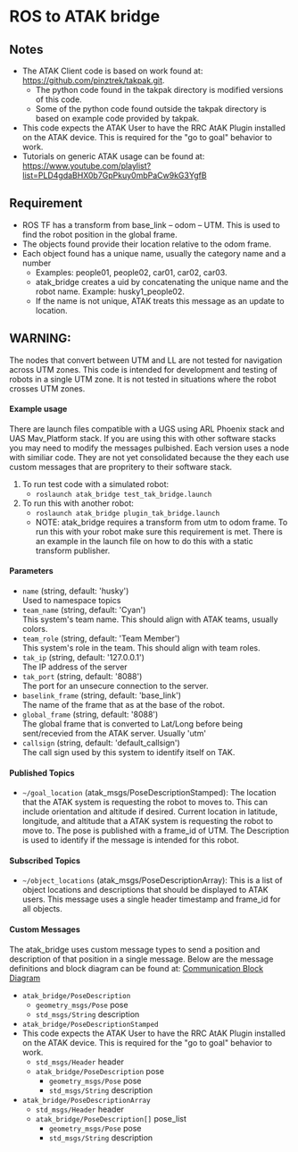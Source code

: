 # ROS to ATAK bridge
## Notes
- The ATAK Client code is based on work found at: https://github.com/pinztrek/takpak.git.
    - The python code found in the takpak directory is modified versions of this code.
    - Some of the python code found outside the takpak directory is based on example code provided by takpak.  
- This code expects the ATAK User to have the RRC AtAK Plugin installed on the ATAK device. This is required for the "go to goal" behavior to work.
- Tutorials on generic ATAK usage can be found at: https://www.youtube.com/playlist?list=PLD4gdaBHX0b7GpPkuy0mbPaCw9kG3YgfB

## Requirement
- ROS TF has a transform from  base_link – odom – UTM. This is used to find the robot position in the global frame.
- The objects found provide their location relative to the odom frame.
- Each object found has a unique name, usually the category name and a number
    - Examples: people01, people02, car01, car02, car03.
    - atak_bridge creates a uid by concatenating the unique name and the robot name. Example: husky1_people02.
    - If the name is not unique, ATAK treats this message as an update to location.

## WARNING:  
The nodes that convert between UTM and LL are not tested for navigation across UTM zones. This code is intended for development and testing of robots in a single UTM zone. It is not tested in situations where the robot crosses UTM zones.   

#### Example usage
There are launch files compatible with a UGS using ARL Phoenix stack and UAS Mav_Platform stack. If you are using this with other software stacks you may need to modify the messages pulbished. Each version uses a node with similiar code. They are not yet consolidated because the they each use custom messages that are propritery to their software stack.
1. To run test code with a simulated robot:  
    - `roslaunch atak_bridge test_tak_bridge.launch`  
2. To run this with another robot:  
    - `roslaunch atak_bridge plugin_tak_bridge.launch`  
    - NOTE: atak_bridge requires a transform from utm to odom frame. To run this with your robot make sure this requirement is met. There is an example in the launch file on how to do this with a static transform publisher.  

#### Parameters
- `name` (string, default: 'husky')  
    Used to namespace topics  
- `team_name` (string, default: 'Cyan')  
    This system's team name. This should align with ATAK teams, usually colors.  
- `team_role` (string, default: 'Team Member')  
    This system's role in the team. This should align with team roles.  
- `tak_ip` (string, default: '127.0.0.1')  
    The IP address of the server  
- `tak_port` (string, default: '8088')  
    The port for an unsecure connection to the server.
- `baselink_frame` (string, default: 'base_link')  
    The name of the frame that as at the base of the robot.
- `global_frame` (string, default: '8088')  
    The global frame that is converted to Lat/Long before being sent/recevied from the ATAK server. Usually 'utm'
- `callsign` (string, default: 'default_callsign')  
    The call sign used by this system to identify itself on TAK.   

#### Published Topics
- `~/goal_location` (atak_msgs/PoseDescriptionStamped): The location that the ATAK system is requesting the robot to moves to. This can include orientation and altitude if desired. Current location in latitude, longitude, and altitude that a ATAK system is requesting the robot to move to. The pose is published with a frame_id of UTM. The Description is used to identify if the message is intended for this robot.  


#### Subscribed Topics
- `~/object_locations` (atak_msgs/PoseDescriptionArray): This is a list of object locations and descriptions that should be displayed to ATAK users. This message uses a single header timestamp and frame_id for all objects. 

#### Custom Messages
The atak_bridge uses custom message types to send a position and description of that position in a single message. Below are the message definitions and block diagram can be found at: [Communication Block Diagram](https://github.com/westpoint-robotics/atak_bridge/blob/master/docs/ATAK_Plugin.pdf)
- `atak_bridge/PoseDescription` 
    - `geometry_msgs/Pose` pose
    - `std_msgs/String` description
- `atak_bridge/PoseDescriptionStamped` 
- This code expects the ATAK User to have the RRC AtAK Plugin installed on the ATAK device. This is required for the "go to goal" behavior to work.
    - `std_msgs/Header` header
    - `atak_bridge/PoseDescription` pose
        - `geometry_msgs/Pose` pose
        - `std_msgs/String` description
- `atak_bridge/PoseDescriptionArray`
    - `std_msgs/Header` header
    - `atak_bridge/PoseDescription[]` pose_list
        - `geometry_msgs/Pose` pose
        - `std_msgs/String` description
